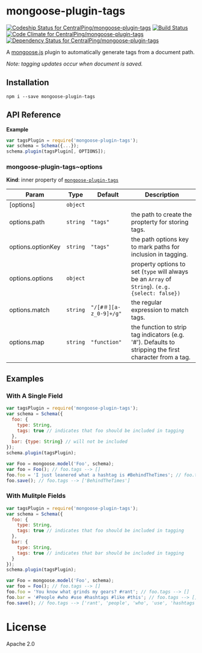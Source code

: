 mongoose-plugin-tags
====================

[ ![Codeship Status for CentralPing/mongoose-plugin-tags](https://codeship.com/projects/39caf290-4b42-0132-6abf-22e4e23acdc5/status)](https://codeship.com/projects/46704)
[![Build Status](https://travis-ci.org/CentralPing/mongoose-plugin-tags.svg?branch=master)](https://travis-ci.org/CentralPing/mongoose-plugin-tags)
[ ![Code Climate for CentralPing/mongoose-plugin-tags](https://codeclimate.com/github/CentralPing/mongoose-plugin-tags/badges/gpa.svg)](https://codeclimate.com/github/CentralPing/mongoose-plugin-tags)
[ ![Dependency Status for CentralPing/mongoose-plugin-tags](https://david-dm.org/CentralPing/mongoose-plugin-tags.svg)](https://david-dm.org/CentralPing/mongoose-plugin-tags)

A [mongoose.js](https://github.com/LearnBoost/mongoose/) plugin to automatically generate tags from a document path.

*Note: tagging updates occur when document is saved.*

## Installation

`npm i --save mongoose-plugin-tags`

## API Reference
**Example**  
```js
var tagsPlugin = require('mongoose-plugin-tags');
var schema = Schema({...});
schema.plugin(tagsPlugin[, OPTIONS]);
```
<a name="module_mongoose-plugin-tags..options"></a>
### mongoose-plugin-tags~options
**Kind**: inner property of <code>[mongoose-plugin-tags](#module_mongoose-plugin-tags)</code>  

| Param | Type | Default | Description |
| --- | --- | --- | --- |
| [options] | <code>object</code> |  |  |
| options.path | <code>string</code> | <code>&quot;tags&quot;</code> | the path to create the propterty for storing tags. |
| options.optionKey | <code>string</code> | <code>&quot;tags&quot;</code> | the path options key to mark paths for inclusion in tagging. |
| options.options | <code>object</code> |  | property options to set (`type` will always be an `Array` of `String`). `(e.g. {select: false})` |
| options.match | <code>string</code> | <code>&quot;/[#＃][a-z_0-9]+/g&quot;</code> | the regular expression to match tags. |
| options.map | <code>string</code> | <code>&quot;function&quot;</code> | the function to strip tag indicators (e.g. '#'). Defaults to stripping the first character from a tag. |


## Examples

### With A Single Field
```js
var tagsPlugin = require('mongoose-plugin-tags');
var schema = Schema({
  foo: {
    type: String,
    tags: true // indicates that foo should be included in tagging
  },
  bar: {type: String} // will not be included
});
schema.plugin(tagsPlugin);

var Foo = mongoose.model('Foo', schema);
var foo = Foo(); // foo.tags --> []
foo.foo = 'I just leanered what a hashtag is #BehindTheTimes'; // foo.tags --> []
foo.save(); // foo.tags --> ['BehindTheTimes']
```

### With Mulitple Fields
```js
var tagsPlugin = require('mongoose-plugin-tags');
var schema = Schema({
  foo: {
    type: String,
    tags: true // indicates that foo should be included in tagging
  },
  bar: {
    type: String,
    tags: true // indicates that bar should be included in tagging
  }
});
schema.plugin(tagsPlugin);

var Foo = mongoose.model('Foo', schema);
var foo = Foo(); // foo.tags --> []
foo.foo = 'You know what grinds my gears? #rant'; // foo.tags --> []
foo.bar = '#People #who #use #hashtags #like #this'; // foo.tags --> []
foo.save(); // foo.tags --> ['rant', 'people', 'who', 'use', 'hashtags', 'like', 'this']
```

# License

Apache 2.0
